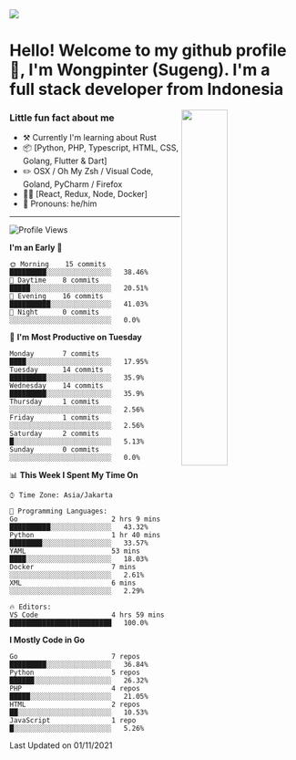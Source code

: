 <img src="https://res.cloudinary.com/sugengme/image/upload/v1626782571/banner.png">

# Hello! Welcome to my github profile 👋, I'm Wongpinter (Sugeng). I'm a full stack developer from Indonesia

[<img align="right" width="40%" src="https://github-readme-stats.vercel.app/api/top-langs/?username=wongpinter&hide=html,css, tex&title_color=ffffff&text_color=c9cacc&icon_color=2bbc8a&bg_color=1d1f21&langs_count=4">](https://metrics.lecoq.io/ouuan?template=classic)

### Little fun fact about me

-   :hammer_and_pick: Currently I'm learning about Rust
-   :package: [Python, PHP, Typescript, HTML, CSS, Golang, Flutter & Dart]
-   :pencil2: OSX / Oh My Zsh / Visual Code, Goland, PyCharm / Firefox
-   :man_scientist: [React, Redux, Node, Docker]
-   :man: Pronouns: he/him

---



<!--START_SECTION:waka-->
![Profile Views](http://img.shields.io/badge/Profile%20Views-7-blue)

**I'm an Early 🐤** 

```text
🌞 Morning    15 commits     █████████░░░░░░░░░░░░░░░░   38.46% 
🌆 Daytime    8 commits      █████░░░░░░░░░░░░░░░░░░░░   20.51% 
🌃 Evening    16 commits     ██████████░░░░░░░░░░░░░░░   41.03% 
🌙 Night      0 commits      ░░░░░░░░░░░░░░░░░░░░░░░░░   0.0%

```
📅 **I'm Most Productive on Tuesday** 

```text
Monday       7 commits      ████░░░░░░░░░░░░░░░░░░░░░   17.95% 
Tuesday      14 commits     █████████░░░░░░░░░░░░░░░░   35.9% 
Wednesday    14 commits     █████████░░░░░░░░░░░░░░░░   35.9% 
Thursday     1 commits      ░░░░░░░░░░░░░░░░░░░░░░░░░   2.56% 
Friday       1 commits      ░░░░░░░░░░░░░░░░░░░░░░░░░   2.56% 
Saturday     2 commits      █░░░░░░░░░░░░░░░░░░░░░░░░   5.13% 
Sunday       0 commits      ░░░░░░░░░░░░░░░░░░░░░░░░░   0.0%

```


📊 **This Week I Spent My Time On** 

```text
⌚︎ Time Zone: Asia/Jakarta

💬 Programming Languages: 
Go                       2 hrs 9 mins        ██████████░░░░░░░░░░░░░░░   43.32% 
Python                   1 hr 40 mins        ████████░░░░░░░░░░░░░░░░░   33.57% 
YAML                     53 mins             ████░░░░░░░░░░░░░░░░░░░░░   18.03% 
Docker                   7 mins              ░░░░░░░░░░░░░░░░░░░░░░░░░   2.61% 
XML                      6 mins              ░░░░░░░░░░░░░░░░░░░░░░░░░   2.29%

🔥 Editors: 
VS Code                  4 hrs 59 mins       █████████████████████████   100.0%

```

**I Mostly Code in Go** 

```text
Go                       7 repos             █████████░░░░░░░░░░░░░░░░   36.84% 
Python                   5 repos             ██████░░░░░░░░░░░░░░░░░░░   26.32% 
PHP                      4 repos             █████░░░░░░░░░░░░░░░░░░░░   21.05% 
HTML                     2 repos             ██░░░░░░░░░░░░░░░░░░░░░░░   10.53% 
JavaScript               1 repo              █░░░░░░░░░░░░░░░░░░░░░░░░   5.26%

```



 Last Updated on 01/11/2021
<!--END_SECTION:waka-->

<!--
**wongpinter/wongpinter** is a ✨ _special_ ✨ repository because its `README.md` (this file) appears on your GitHub profile.

Here are some ideas to get you started:

- 🔭 I’m currently working on ...
- 🌱 I’m currently learning ...
- 👯 I’m looking to collaborate on ...
- 🤔 I’m looking for help with ...
- 💬 Ask me about ...
- 📫 How to reach me: ...
- 😄 Pronouns: ...
- ⚡ Fun fact: ...
-->
